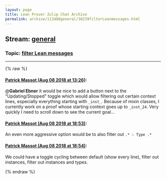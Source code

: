 ```yaml
---
layout: page
title: Lean Prover Zulip Chat Archive 
permalink: archive/113488general/30239filterLeanmessages.html
---
```


## Stream: [general](index.html)
### Topic: [filter Lean messages](30239filterLeanmessages.html)

---


{% raw %}
#### [ Patrick Massot (Aug 08 2018 at 13:26)](https://leanprover.zulipchat.com/#narrow/stream/113488-general/topic/filter%20Lean%20messages/near/131101820):
@**Gabriel Ebner** it would be nice to add a button next to the "Updating/Stopped" toggle which would allow filtering out certain context lines, especially everything starting with `_inst_`. Because of mixin classes, I currently work on a proof whose starting context goes up to `_inst_24`. Very quickly I need to scroll down to see the current goal...

#### [ Patrick Massot (Aug 08 2018 at 18:53)](https://leanprover.zulipchat.com/#narrow/stream/113488-general/topic/filter%20Lean%20messages/near/131119745):
An even more aggressive option would be to also filter out `.* : Type .*`

#### [ Patrick Massot (Aug 08 2018 at 18:54)](https://leanprover.zulipchat.com/#narrow/stream/113488-general/topic/filter%20Lean%20messages/near/131119811):
We could have a toggle cycling between default (show every line), filter out instances, filter out instances and types.


{% endraw %}
